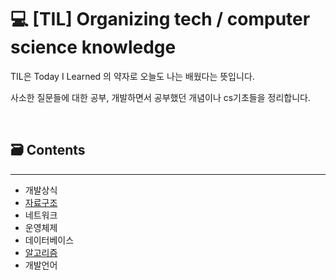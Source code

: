 # 💻 [TIL] Organizing tech / computer science knowledge

TIL은 Today I Learned 의 약자로 오늘도 나는 배웠다는 뜻입니다. 

사소한 질문들에 대한 공부, 개발하면서 공부했던 개념이나 cs기초들을 정리합니다.

<br>

## 🗃 Contents
------
- 개발상식
- [자료구조](/dataStructure)
- 네트워크
- 운영체제
- 데이터베이스
- [알고리즘](/algorithm)
- 개발언어
